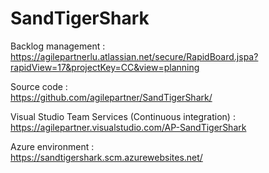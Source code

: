 # SandTigerShark

Backlog management : <br/>
https://agilepartnerlu.atlassian.net/secure/RapidBoard.jspa?rapidView=17&projectKey=CC&view=planning

Source code :<br/>
https://github.com/agilepartner/SandTigerShark/

Visual Studio Team Services (Continuous integration) :<br/>
https://agilepartner.visualstudio.com/AP-SandTigerShark

Azure environment :<br/>
https://sandtigershark.scm.azurewebsites.net/
